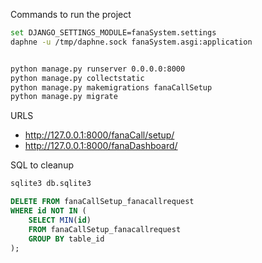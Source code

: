 Commands to run the project

```bash
set DJANGO_SETTINGS_MODULE=fanaSystem.settings
daphne -u /tmp/daphne.sock fanaSystem.asgi:application


python manage.py runserver 0.0.0.0:8000
python manage.py collectstatic
python manage.py makemigrations fanaCallSetup
python manage.py migrate
```

URLS
- http://127.0.0.1:8000/fanaCall/setup/
- http://127.0.0.1:8000/fanaDashboard/



SQL to cleanup
```bash
sqlite3 db.sqlite3
```

```sql
DELETE FROM fanaCallSetup_fanacallrequest
WHERE id NOT IN (
    SELECT MIN(id)
    FROM fanaCallSetup_fanacallrequest
    GROUP BY table_id
);
```